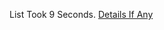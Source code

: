 List Took 9 Seconds.
[Details If Any](https://github.com/deathbybandaid/piholeparser/blob/master/RecentRunLogs/parsingscripts/ABPindoEasyList.md)

